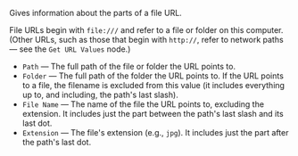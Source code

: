 Gives information about the parts of a file URL.

File URLs begin with `file:///` and refer to a file or folder on this computer.  (Other URLs, such as those that begin with `http://`, refer to network paths — see the `Get URL Values` node.)

   - `Path` — The full path of the file or folder the URL points to.
   - `Folder` — The full path of the folder the URL points to.  If the URL points to a file, the filename is excluded from this value (it includes everything up to, and including, the path's last slash).
   - `File Name` — The name of the file the URL points to, excluding the extension.  It includes just the part between the path's last slash and its last dot.
   - `Extension` — The file's extension (e.g., `jpg`).  It includes just the part after the path's last dot.
